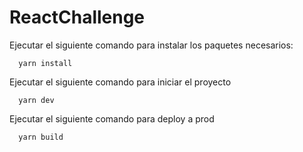 # ReactChallenge

   Ejecutar el siguiente comando para instalar los paquetes necesarios:

      yarn install

   Ejecutar el siguiente comando para iniciar el proyecto

      yarn dev

   Ejecutar el siguiente comando para deploy a prod

      yarn build
      
###